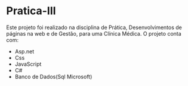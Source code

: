 # Pratica-III
Este projeto foi realizado na disciplina de Prática, Desenvolvimentos de páginas na web e de Gestão, para uma Clínica Médica.
O projeto conta com:
- Asp.net
- Css
- JavaScript
- C#
- Banco de Dados(Sql Microsoft)

